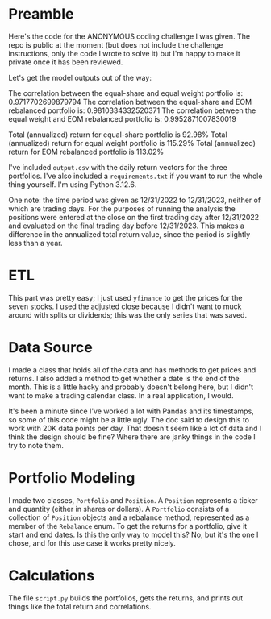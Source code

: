 # Preamble

Here's the code for the ANONYMOUS coding challenge I was given.  The repo is public at the moment (but does not include the challenge instructions, only the code I wrote to solve it) but I'm happy to make it private once it has been reviewed.

Let's get the model outputs out of the way:

The correlation between the equal-share and equal weight portfolio is: 0.9717702699879794
The correlation between the equal-share and EOM rebalanced portfolio is: 0.9810334332520371
The correlation between the equal weight and EOM rebalanced portfolio is: 0.9952871007830019

Total (annualized) return for equal-share portfolio is 92.98%
Total (annualized) return for equal weight portfolio is 115.29%
Total (annualized) return for EOM rebalanced portfolio is 113.02%

I've included `output.csv` with the daily return vectors for the three portfolios.  I've also included a `requirements.txt` if you want to run the whole thing yourself.  I'm using Python 3.12.6.

One note: the time period was given as 12/31/2022 to 12/31/2023, neither of which are trading days.  For the purposes of running the analysis the positions were entered at the close on the first trading day after 12/31/2022 and evaluated on the final trading day before 12/31/2023.  This makes a difference in the annualized total return value, since the period is slightly less than a year.


# ETL

This part was pretty easy; I just used `yfinance` to get the prices for the seven stocks.  I used the adjusted close because I didn't want to muck around with splits or dividends; this was the only series that was saved.


# Data Source

I made a class that holds all of the data and has methods to get prices and returns.  I also added a method to get whether a date is the end of the month.  This is a little hacky and probably doesn't belong here, but I didn't want to make a trading calendar class.  In a real application, I would.

It's been a minute since I've worked a lot with Pandas and its timestamps, so some of this code might be a little ugly.  The doc said to design this to work with 20K data points per day.  That doesn't seem like a lot of data and I think the design should be fine?  Where there are janky things in the code I try to note them.


# Portfolio Modeling

I made two classes, `Portfolio` and `Position`.  A `Position` represents a ticker and quantity (either in shares or dollars).  A `Portfolio` consists of a collection of `Position` objects and a rebalance method, represented as a member of the `Rebalance` enum.  To get the returns for a portfolio, give it start and end dates.  Is this the only way to model this?  No, but it's the one I chose, and for this use case it works pretty nicely.


# Calculations

The file `script.py` builds the portfolios, gets the returns, and prints out things like the total return and correlations.

